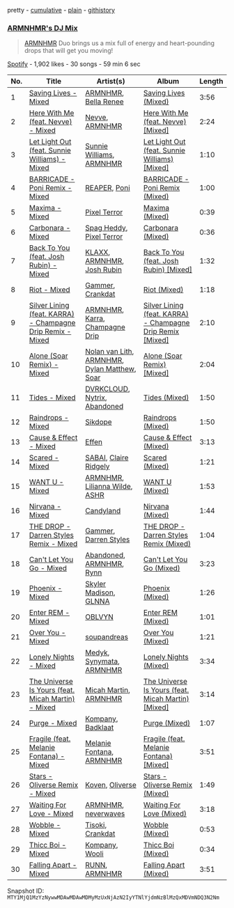 pretty - [cumulative](/playlists/cumulative/37i9dQZF1DX2gO3SN574Ui.md) - [plain](/playlists/plain/37i9dQZF1DX2gO3SN574Ui) - [githistory](https://github.githistory.xyz/mackorone/spotify-playlist-archive/blob/main/playlists/plain/37i9dQZF1DX2gO3SN574Ui)

### [ARMNHMR's DJ Mix](https://open.spotify.com/playlist/37i9dQZF1DX2gO3SN574Ui)

> <a href="spotify:artist:0P2bZXPyjHYRW4guHVAFl1">ARMNHMR</a> Duo brings us a mix full of energy and heart\-pounding drops that will get you moving!

[Spotify](https://open.spotify.com/user/spotify) - 1,902 likes - 30 songs - 59 min 6 sec

| No. | Title | Artist(s) | Album | Length |
|---|---|---|---|---|
| 1 | [Saving Lives \- Mixed](https://open.spotify.com/track/4YsXAr0KTTBBVPK0hvk5ru) | [ARMNHMR](https://open.spotify.com/artist/0P2bZXPyjHYRW4guHVAFl1), [Bella Renee](https://open.spotify.com/artist/7od8NRvfdfAanx6IcY7JSa) | [Saving Lives \(Mixed\)](https://open.spotify.com/album/4i9wY2Wp6YYGgvwPASkku1) | 3:56 |
| 2 | [Here With Me \(feat\. Nevve\) \- Mixed](https://open.spotify.com/track/7xQ1OT1XIyRZGR2J0uNiSd) | [Nevve](https://open.spotify.com/artist/3RTklnRcfHgkQJwFpgOq3t), [ARMNHMR](https://open.spotify.com/artist/0P2bZXPyjHYRW4guHVAFl1) | [Here With Me \(feat\. Nevve\) \[Mixed\]](https://open.spotify.com/album/06OLFVjCBUY5bnoM7YpP13) | 2:24 |
| 3 | [Let Light Out \(feat\. Sunnie Williams\) \- Mixed](https://open.spotify.com/track/59LttYFcZRfDJepkHT7q4c) | [Sunnie Williams](https://open.spotify.com/artist/0q42tvGkKY23v8GJw5rC2q), [ARMNHMR](https://open.spotify.com/artist/0P2bZXPyjHYRW4guHVAFl1) | [Let Light Out \(feat\. Sunnie Williams\) \[Mixed\]](https://open.spotify.com/album/52F9gD5LnGuapDLx0I8Hw9) | 1:10 |
| 4 | [BARRICADE \- Poni Remix \- Mixed](https://open.spotify.com/track/1lP55DYv6CcjGp0Jz7DhFb) | [REAPER](https://open.spotify.com/artist/24kY0bUku58QhWv5WFFXaf), [Poni](https://open.spotify.com/artist/3a6qES5elZUR1LIpUq2ERm) | [BARRICADE \- Poni Remix \(Mixed\)](https://open.spotify.com/album/3IGGCw5AKS56z5vg0I9x8R) | 1:00 |
| 5 | [Maxima \- Mixed](https://open.spotify.com/track/3hgPDoCGiTHIBrg7cPgvit) | [Pixel Terror](https://open.spotify.com/artist/3DajvNySJjylWpCSeXefFm) | [Maxima \(Mixed\)](https://open.spotify.com/album/0o6s0OK6dhozeBX6ARJPDz) | 0:39 |
| 6 | [Carbonara \- Mixed](https://open.spotify.com/track/29Vaom1NyNjehYBK8gCJV6) | [Spag Heddy](https://open.spotify.com/artist/043Bey7ngSGRFpJftAlKpi), [Pixel Terror](https://open.spotify.com/artist/3DajvNySJjylWpCSeXefFm) | [Carbonara \(Mixed\)](https://open.spotify.com/album/3JooXuLaGVJFNzyQz1OQqI) | 0:36 |
| 7 | [Back To You \(feat\. Josh Rubin\) \- Mixed](https://open.spotify.com/track/4r4KZNxew0vZkjq14o2pSg) | [KLAXX](https://open.spotify.com/artist/1sg1SPREm84p1TlfjABfnp), [ARMNHMR](https://open.spotify.com/artist/0P2bZXPyjHYRW4guHVAFl1), [Josh Rubin](https://open.spotify.com/artist/7e1qyhWgdVEnEjG7Sbb5W0) | [Back To You \(feat\. Josh Rubin\) \[Mixed\]](https://open.spotify.com/album/3RcgJJv8abRVvM44R3oHEN) | 1:32 |
| 8 | [Riot \- Mixed](https://open.spotify.com/track/47rcqeZLZO7Elfn4aUmHmM) | [Gammer](https://open.spotify.com/artist/5nd7jnne7zbsV2J5jBKNOY), [Crankdat](https://open.spotify.com/artist/5lCekoJW9jNq01B1wiqdAb) | [Riot \(Mixed\)](https://open.spotify.com/album/5qrT7OwZTVqxTmZyxNd2mm) | 1:18 |
| 9 | [Silver Lining \(feat\. KARRA\) \- Champagne Drip Remix \- Mixed](https://open.spotify.com/track/1rPoJDp5oRYuYS0K0DVSW0) | [ARMNHMR](https://open.spotify.com/artist/0P2bZXPyjHYRW4guHVAFl1), [Karra](https://open.spotify.com/artist/24CzPFC4y3bM4AkUnZfuAU), [Champagne Drip](https://open.spotify.com/artist/3mVwDyQRNVMy3ZNuTabf6f) | [Silver Lining \(feat\. KARRA\) \- Champagne Drip Remix \[Mixed\]](https://open.spotify.com/album/3uSeROmji1CDD1bAfPdghb) | 2:10 |
| 10 | [Alone \(Soar Remix\) \- Mixed](https://open.spotify.com/track/4EiLwLv7ouai232kimg105) | [Nolan van Lith](https://open.spotify.com/artist/1xdeCF6RglHDkz8FSQhTm4), [ARMNHMR](https://open.spotify.com/artist/0P2bZXPyjHYRW4guHVAFl1), [Dylan Matthew](https://open.spotify.com/artist/6d0ZjIp5L7Ygy2l02HskRX), [Soar](https://open.spotify.com/artist/3HCdCKVvXJakGRbVRO5OTa) | [Alone \(Soar Remix\) \[Mixed\]](https://open.spotify.com/album/0kcmDIC8lUd3W3PA6uCrXE) | 2:04 |
| 11 | [Tides \- Mixed](https://open.spotify.com/track/6HR5oLPmdW6oJ9ITYz1i0n) | [DVRKCLOUD](https://open.spotify.com/artist/3d5iL1jm2HGMJS1woaIohE), [Nytrix](https://open.spotify.com/artist/1s8cu0X2A5YDwCLRN8AjFa), [Abandoned](https://open.spotify.com/artist/1qs72LBhNBAQGwxFAnlo0x) | [Tides \(Mixed\)](https://open.spotify.com/album/2kRh5Om2Dbt5JYzxnYR5Hg) | 1:50 |
| 12 | [Raindrops \- Mixed](https://open.spotify.com/track/559lWhP7aUmgYt9K5Jbj7b) | [Sikdope](https://open.spotify.com/artist/3EXfNuPuR3OFEdlyoSutcG) | [Raindrops \(Mixed\)](https://open.spotify.com/album/3vQBdWYYc2vYDwd50C4xzc) | 1:50 |
| 13 | [Cause & Effect \- Mixed](https://open.spotify.com/track/484TRYYGgeYGi9n32cHKKl) | [Effen](https://open.spotify.com/artist/00YJhc8CRJsLZQuMR7QWv8) | [Cause & Effect \(Mixed\)](https://open.spotify.com/album/2ixGH3RNH4DNy1bfOC9FwZ) | 3:13 |
| 14 | [Scared \- Mixed](https://open.spotify.com/track/7v7I3lclrtiejGHsFoB9Ih) | [SABAI](https://open.spotify.com/artist/4OaSyxqlkp7aVpAZwF02QZ), [Claire Ridgely](https://open.spotify.com/artist/0OE65qjIKHqSyU7YWpOQrv) | [Scared \(Mixed\)](https://open.spotify.com/album/1kbSbIlIFUb6lUYCCuRXjY) | 1:21 |
| 15 | [WANT U \- Mixed](https://open.spotify.com/track/6Pe2zcVYp302HSemCr9yr7) | [ARMNHMR](https://open.spotify.com/artist/0P2bZXPyjHYRW4guHVAFl1), [Lilianna Wilde](https://open.spotify.com/artist/0Dt97GvTO4dxdBYqyxLwLY), [ASHR](https://open.spotify.com/artist/29zGrq344VFRdjeg1RyrdS) | [WANT U \(Mixed\)](https://open.spotify.com/album/4M1dUCer8UVD7gXNvtzvun) | 1:53 |
| 16 | [Nirvana \- Mixed](https://open.spotify.com/track/6SZ1s4M9DFQWG4E1SrMaR8) | [Candyland](https://open.spotify.com/artist/3wzxasxU7kQxHPr0ky5rJq) | [Nirvana \(Mixed\)](https://open.spotify.com/album/6zw4zyjkeLGJ1I9p6tt0LE) | 1:44 |
| 17 | [THE DROP \- Darren Styles Remix \- Mixed](https://open.spotify.com/track/0c6Dm1F4f1n4bYvMaBGPDo) | [Gammer](https://open.spotify.com/artist/5nd7jnne7zbsV2J5jBKNOY), [Darren Styles](https://open.spotify.com/artist/2gZzTzeACSwFqkMroVxmnm) | [THE DROP \- Darren Styles Remix \(Mixed\)](https://open.spotify.com/album/6vygFAWAwweIguzn7oSLEA) | 1:04 |
| 18 | [Can't Let You Go \- Mixed](https://open.spotify.com/track/22qcvFMqcyifihHjXJwu3l) | [Abandoned](https://open.spotify.com/artist/1qs72LBhNBAQGwxFAnlo0x), [ARMNHMR](https://open.spotify.com/artist/0P2bZXPyjHYRW4guHVAFl1), [Rynn](https://open.spotify.com/artist/4aOOnr90lZUhyGcEgmtgcl) | [Can't Let You Go \(Mixed\)](https://open.spotify.com/album/1oYVekPiI96uHg0WHPBQEe) | 3:23 |
| 19 | [Phoenix \- Mixed](https://open.spotify.com/track/16reOZg7E6RVzAcBHZtqU2) | [Skyler Madison](https://open.spotify.com/artist/6niUPn9Tqcb6KdXkGvbMR9), [GLNNA](https://open.spotify.com/artist/3X4wc5UBBeJBehpL1E8hQG) | [Phoenix \(Mixed\)](https://open.spotify.com/album/5NzZdtiVpUmSW1pY53X00k) | 1:26 |
| 20 | [Enter REM \- Mixed](https://open.spotify.com/track/2SGSkteDBzdzzN9RHLHNH5) | [OBLVYN](https://open.spotify.com/artist/6K47OYDcLTBRebTJGDtedF) | [Enter REM \(Mixed\)](https://open.spotify.com/album/2SDm097X7sPBr6aAgGs3jA) | 1:01 |
| 21 | [Over You \- Mixed](https://open.spotify.com/track/2gjkR5SlCgMvUYCBM3B6UB) | [soupandreas](https://open.spotify.com/artist/5dPMuKQtWLLl1Thw1Bf8h9) | [Over You \(Mixed\)](https://open.spotify.com/album/424ldI7tVy7z6mzdFSENCG) | 1:21 |
| 22 | [Lonely Nights \- Mixed](https://open.spotify.com/track/6LWe213MmceHAtm58VSl4N) | [Medyk](https://open.spotify.com/artist/7vbAs9frQTkhTyOWWIwsSL), [Synymata](https://open.spotify.com/artist/6mLoXZQPyVJgzOqKLkJQoC), [ARMNHMR](https://open.spotify.com/artist/0P2bZXPyjHYRW4guHVAFl1) | [Lonely Nights \(Mixed\)](https://open.spotify.com/album/2UKFAyLw3m8BxXVj6wQQ9E) | 3:34 |
| 23 | [The Universe Is Yours \(feat\. Micah Martin\) \- Mixed](https://open.spotify.com/track/5blzxJ9GMsKCCvFLTS1Wj8) | [Micah Martin](https://open.spotify.com/artist/4i8u1FZVapjZBcCyyrAnU3), [ARMNHMR](https://open.spotify.com/artist/0P2bZXPyjHYRW4guHVAFl1) | [The Universe Is Yours \(feat\. Micah Martin\) \[Mixed\]](https://open.spotify.com/album/5aJHF2T0oWr2UZUmoqiM6b) | 3:14 |
| 24 | [Purge \- Mixed](https://open.spotify.com/track/1ITGoaXN9W5SyYJmRlBDgC) | [Kompany](https://open.spotify.com/artist/7dtX3ykcuyVmts2HQnWgSP), [Badklaat](https://open.spotify.com/artist/4AgEF49juDBIfJUoPCPncc) | [Purge \(Mixed\)](https://open.spotify.com/album/7xbEYEtSYZ4PW8cpH2VXms) | 1:07 |
| 25 | [Fragile \(feat\. Melanie Fontana\) \- Mixed](https://open.spotify.com/track/6pUeMYrouP1NMcreU5ZazX) | [Melanie Fontana](https://open.spotify.com/artist/2CFNHBel5Q4lnOlXiOM09z), [ARMNHMR](https://open.spotify.com/artist/0P2bZXPyjHYRW4guHVAFl1) | [Fragile \(feat\. Melanie Fontana\) \[Mixed\]](https://open.spotify.com/album/4OvK2Gdz8VKTimzeRPVISy) | 3:51 |
| 26 | [Stars \- Oliverse Remix \- Mixed](https://open.spotify.com/track/6nDTfxR4UEJRbjet4i3a2E) | [Koven](https://open.spotify.com/artist/3UCbp6D1lvILlxRJT9LnFa), [Oliverse](https://open.spotify.com/artist/3fFMSweDNwFGyHcxjN7MWp) | [Stars \- Oliverse Remix \(Mixed\)](https://open.spotify.com/album/3qjXrTOdVfwIqSLctSqhUL) | 1:49 |
| 27 | [Waiting For Love \- Mixed](https://open.spotify.com/track/4wdrlgQpgrRPSiHHJ3uTha) | [ARMNHMR](https://open.spotify.com/artist/0P2bZXPyjHYRW4guHVAFl1), [neverwaves](https://open.spotify.com/artist/2js39lyEUjoD0x3VxshU5o) | [Waiting For Love \(Mixed\)](https://open.spotify.com/album/7i9Rl9UyAG1GE9PE2egidc) | 3:18 |
| 28 | [Wobble \- Mixed](https://open.spotify.com/track/6RekGx6mpaAzfsaw1X44Jx) | [Tisoki](https://open.spotify.com/artist/0XW7mqhbaQnRtHmwfAVg64), [Crankdat](https://open.spotify.com/artist/5lCekoJW9jNq01B1wiqdAb) | [Wobble \(Mixed\)](https://open.spotify.com/album/7BsullfZ52mEbEOsSjJzkt) | 0:53 |
| 29 | [Thicc Boi \- Mixed](https://open.spotify.com/track/1DDKVGvGoSvVJnk9GPm3oY) | [Kompany](https://open.spotify.com/artist/7dtX3ykcuyVmts2HQnWgSP), [Wooli](https://open.spotify.com/artist/1Uyqa2sdHm1bL5JK4IC4zc) | [Thicc Boi \(Mixed\)](https://open.spotify.com/album/6YiD64DlKn2r62cB1isrJ9) | 0:34 |
| 30 | [Falling Apart \- Mixed](https://open.spotify.com/track/1wXh0quNe8SILSow1SdsWc) | [RUNN](https://open.spotify.com/artist/3l0H4QNiYYNdIsnZ4JgJAg), [ARMNHMR](https://open.spotify.com/artist/0P2bZXPyjHYRW4guHVAFl1) | [Falling Apart \(Mixed\)](https://open.spotify.com/album/5Lu5u0WFUcXftpbxltH4dg) | 3:51 |

Snapshot ID: `MTY1MjQ1MzYzNywwMDAwMDAwMDMyMzUxNjAzN2IyYTNlYjdmNzBlMzQxMDVmNDQ3N2Nm`
